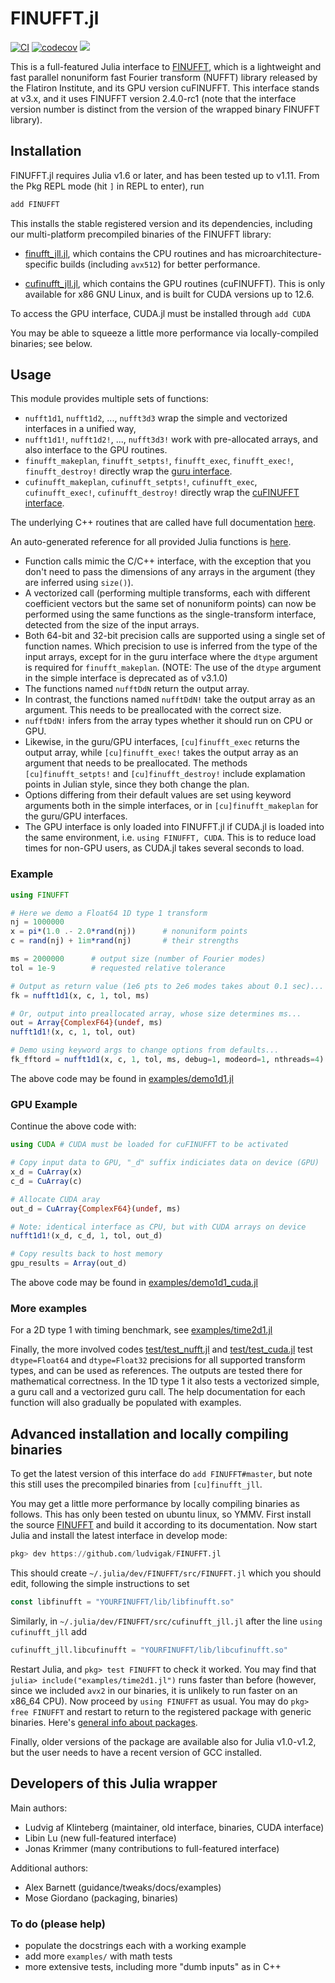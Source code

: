 # FINUFFT.jl

[![CI](https://github.com/ludvigak/FINUFFT.jl/actions/workflows/CI.yml/badge.svg)](https://github.com/ludvigak/FINUFFT.jl/actions/workflows/CI.yml)
[![codecov](https://codecov.io/gh/ludvigak/FINUFFT.jl/branch/master/graph/badge.svg?token=Tkx7kma18J)](https://codecov.io/gh/ludvigak/FINUFFT.jl)
[![](https://img.shields.io/badge/docs-latest-blue.svg)](https://ludvigak.github.io/FINUFFT.jl/latest/)

This is a full-featured Julia interface to [FINUFFT](https://github.com/flatironinstitute/finufft), which is a lightweight and fast parallel nonuniform fast Fourier transform (NUFFT) library released by the Flatiron Institute, and its GPU version cuFINUFFT. This interface stands at v3.x, and it uses FINUFFT version 2.4.0-rc1 (note that the interface version number is distinct from the version of the wrapped binary FINUFFT library).

## Installation

FINUFFT.jl requires Julia v1.6 or later, and has been tested up to v1.11. From the Pkg REPL mode (hit `]` in REPL to enter), run

```julia
add FINUFFT
```

This installs the stable registered version and its dependencies, including our multi-platform precompiled binaries of the FINUFFT library:

* [finufft_jll.jl](https://github.com/JuliaBinaryWrappers/finufft_jll.jl), which contains the CPU routines and has microarchitecture-specific builds (including `avx512`) for better performance.

* [cufinufft_jll.jl](https://github.com/JuliaBinaryWrappers/cufinufft_jll.jl), which contains the GPU routines (cuFINUFFT). This is only available for x86 GNU Linux, and is built for CUDA versions up to 12.6.

To access the GPU interface, CUDA.jl must be installed through `add CUDA`

You may be able to squeeze a little more performance via locally-compiled binaries; see below.

## Usage

This module provides multiple sets of functions:

* `nufft1d1`, `nufft1d2`, ..., `nufft3d3` wrap the
simple and vectorized interfaces in a unified way,
* `nufft1d1!`, `nufft1d2!`, ..., `nufft3d3!` work with pre-allocated arrays, and also interface to the GPU routines.
* `finufft_makeplan`, `finufft_setpts!`, `finufft_exec`, `finufft_exec!`, `finufft_destroy!` directly wrap the [guru interface](https://finufft.readthedocs.io/en/latest/c.html#guru-plan-interface).
* `cufinufft_makeplan`, `cufinufft_setpts!`, `cufinufft_exec`, `cufinufft_exec!`, `cufinufft_destroy!` directly wrap the [cuFINUFFT interface](https://finufft.readthedocs.io/en/latest/c_gpu.html).

The underlying C++ routines that are called have full documentation
[here](https://finufft.readthedocs.io/en/latest/c.html).

An auto-generated reference for all provided Julia functions is [here](https://ludvigak.github.io/FINUFFT.jl/latest/).

* Function calls mimic the C/C++ interface, with the exception that you don't need to pass the dimensions of any arrays in the argument (they are inferred using `size()`).
* A vectorized call (performing multiple transforms, each with different coefficient vectors but the same set of nonuniform points) can now be performed using the same functions as the single-transform interface, detected from the size of the input arrays.
* Both 64-bit and 32-bit precision calls are supported using a single
set of function names. Which precision to use is inferred from the type of the input arrays, except for in the guru interface where the `dtype` argument is required for `finufft_makeplan`. (NOTE: The use of the `dtype` argument in the simple interface is deprecated as of v3.1.0)
* The functions named `nufftDdN` return the output array.
* In contrast, the functions named `nufftDdN!` take the output array as an argument. This needs to be preallocated with the correct size.
* `nufftDdN!` infers from the array types whether it should run on CPU or GPU.
* Likewise, in the guru/GPU interfaces, `[cu]finufft_exec` returns the output array,
while `[cu]finufft_exec!` takes the output array as an argument that needs to be preallocated. The methods `[cu]finufft_setpts!` and `[cu]finufft_destroy!` include explamation points in Julian style, since they both change the plan.
* Options differing from their default values are set using keyword arguments both in the simple interfaces, or in `[cu]finufft_makeplan` for the guru/GPU interfaces.
* The GPU interface is only loaded into FINUFFT.jl if CUDA.jl is loaded into the same environment, i.e. `using FINUFFT, CUDA`. This is to reduce load times for non-GPU users, as CUDA.jl takes several seconds to load.

### Example
```julia
using FINUFFT

# Here we demo a Float64 1D type 1 transform
nj = 1000000
x = pi*(1.0 .- 2.0*rand(nj))      # nonuniform points
c = rand(nj) + 1im*rand(nj)       # their strengths

ms = 2000000      # output size (number of Fourier modes)
tol = 1e-9        # requested relative tolerance

# Output as return value (1e6 pts to 2e6 modes takes about 0.1 sec)...
fk = nufft1d1(x, c, 1, tol, ms)

# Or, output into preallocated array, whose size determines ms...
out = Array{ComplexF64}(undef, ms)
nufft1d1!(x, c, 1, tol, out)

# Demo using keyword args to change options from defaults...
fk_fftord = nufft1d1(x, c, 1, tol, ms, debug=1, modeord=1, nthreads=4)
```

The above code may be found in [examples/demo1d1.jl](examples/demo1d1.jl)

### GPU Example
Continue the above code with:
```julia
using CUDA # CUDA must be loaded for cuFINUFFT to be activated

# Copy input data to GPU, "_d" suffix indiciates data on device (GPU)
x_d = CuArray(x)
c_d = CuArray(c)

# Allocate CUDA aray
out_d = CuArray{ComplexF64}(undef, ms)

# Note: identical interface as CPU, but with CUDA arrays on device
nufft1d1!(x_d, c_d, 1, tol, out_d)

# Copy results back to host memory
gpu_results = Array(out_d)

```

The above code may be found in [examples/demo1d1_cuda.jl](examples/demo1d1_cuda.jl)

### More examples

For a 2D type 1 with timing benchmark,
see [examples/time2d1.jl](examples/time2d1.jl)

Finally, the more involved codes [test/test_nufft.jl](test/test_nufft.jl) 
and [test/test_cuda.jl](test/test_cuda.jl)
test `dtype=Float64` and `dtype=Float32` precisions for all supported transform types, and can be used as references.
The outputs are tested there for mathematical correctness.
In the 1D type 1 it also tests a vectorized simple, a guru call and
a vectorized guru call.
The help documentation for each function will also gradually be populated
with examples.



## Advanced installation and locally compiling binaries

To get the latest version of this interface do `add FINUFFT#master`, but note this still uses the precompiled binaries from `[cu]finufft_jll`.

You may get a little more performance by locally compiling binaries as follows. This has only been tested on ubuntu linux, so YMMV. First install the source
[FINUFFT](https://github.com/flatironinstitute/finufft) and build it according to its documentation.
Now start Julia and install the latest interface in develop mode:
```julia
pkg> dev https://github.com/ludvigak/FINUFFT.jl
```
This should create `~/.julia/dev/FINUFFT/src/FINUFFT.jl` which you should edit,
following the simple instructions to set
```julia
const libfinufft = "YOURFINUFFT/lib/libfinufft.so"
```
Similarly, in `~/.julia/dev/FINUFFT/src/cufinufft_jll.jl` after the line `using cufinufft_jll` add
```julia
cufinufft_jll.libcufinufft = "YOURFINUFFT/lib/libcufinufft.so"

```

Restart Julia, and `pkg> test FINUFFT` to check it worked.
You may find that `julia> include("examples/time2d1.jl")` runs faster
than before (however, since we included `avx2` in our binaries, it is
unlikely to run faster on an x86_64 CPU).
Now proceed by `using FINUFFT` as usual.
You may do `pkg> free FINUFFT` and restart to return to the registered package
with generic binaries.
Here's [general info about packages](https://pkgdocs.julialang.org/v1/managing-packages).

Finally, older versions of the package are available also for Julia v1.0-v1.2, but the user needs to have a recent version of GCC installed.


## Developers of this Julia wrapper

Main authors:

* Ludvig af Klinteberg (maintainer, old interface, binaries, CUDA interface)
* Libin Lu (new full-featured interface)
* Jonas Krimmer (many contributions to full-featured interface)

Additional authors:

* Alex Barnett (guidance/tweaks/docs/examples)
* Mose Giordano (packaging, binaries)

### To do (please help)

- populate the docstrings each with a working example
- add more `examples/` with math tests
- more extensive tests, including more "dumb inputs" as in C++
